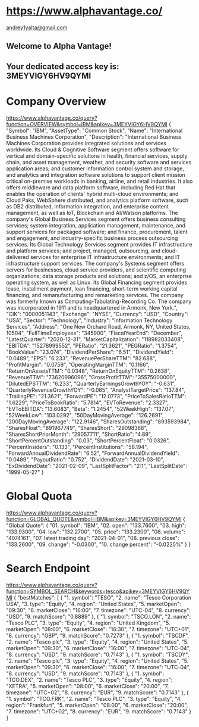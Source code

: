 # https://www.alphavantage.co/
andrey1yalta@gmail.com
## Welcome to Alpha Vantage! 
## Your dedicated access key is: 3MEYVIGY6HV9QYMI
# Company Overview
https://www.alphavantage.co/query?function=OVERVIEW&symbol=IBM&apikey=3MEYVIGY6HV9QYMI
{
    "Symbol": "IBM",
    "AssetType": "Common Stock",
    "Name": "International Business Machines Corporation",
    "Description": "International Business Machines Corporation provides integrated solutions and services worldwide. Its Cloud & Cognitive Software segment offers software for vertical and domain-specific solutions in health, financial services, supply chain, and asset management, weather, and security software and services application areas; and customer information control system and storage, and analytics and integration software solutions to support client mission critical on-premise workloads in banking, airline, and retail industries. It also offers middleware and data platform software, including Red Hat that enables the operation of clients' hybrid multi-cloud environments; and Cloud Paks, WebSphere distributed, and analytics platform software, such as DB2 distributed, information integration, and enterprise content management, as well as IoT, Blockchain and AI/Watson platforms. The company's Global Business Services segment offers business consulting services; system integration, application management, maintenance, and support services for packaged software; and finance, procurement, talent and engagement, and industry-specific business process outsourcing services. Its Global Technology Services segment provides IT infrastructure and platform services; and project, managed, outsourcing, and cloud-delivered services for enterprise IT infrastructure environments; and IT infrastructure support services. The company's Systems segment offers servers for businesses, cloud service providers, and scientific computing organizations; data storage products and solutions; and z/OS, an enterprise operating system, as well as Linux. Its Global Financing segment provides lease, installment payment, loan financing, short-term working capital financing, and remanufacturing and remarketing services. The company was formerly known as Computing-Tabulating-Recording Co. The company was incorporated in 1911 and is headquartered in Armonk, New York.",
    "CIK": "0000051143",
    "Exchange": "NYSE",
    "Currency": "USD",
    "Country": "USA",
    "Sector": "Technology",
    "Industry": "Information Technology Services",
    "Address": "One New Orchard Road, Armonk, NY, United States, 10504",
    "FullTimeEmployees": "345900",
    "FiscalYearEnd": "December",
    "LatestQuarter": "2020-12-31",
    "MarketCapitalization": "118982033408",
    "EBITDA": "15278999552",
    "PERatio": "21.3621",
    "PEGRatio": "1.3754",
    "BookValue": "23.074",
    "DividendPerShare": "6.51",
    "DividendYield": "0.0489",
    "EPS": "6.233",
    "RevenuePerShareTTM": "82.688",
    "ProfitMargin": "0.0759",
    "OperatingMarginTTM": "0.1166",
    "ReturnOnAssetsTTM": "0.0348",
    "ReturnOnEquityTTM": "0.2638",
    "RevenueTTM": "73620996096",
    "GrossProfitTTM": "35575000000",
    "DilutedEPSTTM": "6.233",
    "QuarterlyEarningsGrowthYOY": "-0.631",
    "QuarterlyRevenueGrowthYOY": "-0.065",
    "AnalystTargetPrice": "137.84",
    "TrailingPE": "21.3621",
    "ForwardPE": "12.0773",
    "PriceToSalesRatioTTM": "1.6229",
    "PriceToBookRatio": "5.7814",
    "EVToRevenue": "2.3327",
    "EVToEBITDA": "13.6083",
    "Beta": "1.2454",
    "52WeekHigh": "137.07",
    "52WeekLow": "103.0292",
    "50DayMovingAverage": "126.2691",
    "200DayMovingAverage": "122.9146",
    "SharesOutstanding": "893593984",
    "SharesFloat": "891967749",
    "SharesShort": "29098388",
    "SharesShortPriorMonth": "29057711",
    "ShortRatio": "4.89",
    "ShortPercentOutstanding": "0.03",
    "ShortPercentFloat": "0.0326",
    "PercentInsiders": "0.133",
    "PercentInstitutions": "58.194",
    "ForwardAnnualDividendRate": "6.52",
    "ForwardAnnualDividendYield": "0.0489",
    "PayoutRatio": "0.752",
    "DividendDate": "2021-03-10",
    "ExDividendDate": "2021-02-09",
    "LastSplitFactor": "2:1",
    "LastSplitDate": "1999-05-27"
}

# Global Quota
https://www.alphavantage.co/query?function=GLOBAL_QUOTE&symbol=IBM&apikey=3MEYVIGY6HV9QYMI
{
    "Global Quote": {
        "01. symbol": "IBM",
        "02. open": "133.7600",
        "03. high": "133.9300",
        "04. low": "132.2700",
        "05. price": "133.2300",
        "06. volume": "4074161",
        "07. latest trading day": "2021-04-01",
        "08. previous close": "133.2600",
        "09. change": "-0.0300",
        "10. change percent": "-0.0225%"
    }
}
# Search Endpoint
https://www.alphavantage.co/query?function=SYMBOL_SEARCH&keywords=tesco&apikey=3MEYVIGY6HV9QYMI
{
    "bestMatches": [
        {
            "1. symbol": "TESO",
            "2. name": "Tesco Corporation USA",
            "3. type": "Equity",
            "4. region": "United States",
            "5. marketOpen": "09:30",
            "6. marketClose": "16:00",
            "7. timezone": "UTC-04",
            "8. currency": "USD",
            "9. matchScore": "0.8889"
        },
        {
            "1. symbol": "TSCO.LON",
            "2. name": "Tesco PLC",
            "3. type": "Equity",
            "4. region": "United Kingdom",
            "5. marketOpen": "08:00",
            "6. marketClose": "16:30",
            "7. timezone": "UTC+01",
            "8. currency": "GBP",
            "9. matchScore": "0.7273"
        },
        {
            "1. symbol": "TSCDF",
            "2. name": "Tesco plc",
            "3. type": "Equity",
            "4. region": "United States",
            "5. marketOpen": "09:30",
            "6. marketClose": "16:00",
            "7. timezone": "UTC-04",
            "8. currency": "USD",
            "9. matchScore": "0.7143"
        },
        {
            "1. symbol": "TSCDY",
            "2. name": "Tesco plc",
            "3. type": "Equity",
            "4. region": "United States",
            "5. marketOpen": "09:30",
            "6. marketClose": "16:00",
            "7. timezone": "UTC-04",
            "8. currency": "USD",
            "9. matchScore": "0.7143"
        },
        {
            "1. symbol": "TCO.DEX",
            "2. name": "Tesco PLC",
            "3. type": "Equity",
            "4. region": "XETRA",
            "5. marketOpen": "08:00",
            "6. marketClose": "20:00",
            "7. timezone": "UTC+02",
            "8. currency": "EUR",
            "9. matchScore": "0.7143"
        },
        {
            "1. symbol": "TCO.FRK",
            "2. name": "Tesco PLC",
            "3. type": "Equity",
            "4. region": "Frankfurt",
            "5. marketOpen": "08:00",
            "6. marketClose": "20:00",
            "7. timezone": "UTC+02",
            "8. currency": "EUR",
            "9. matchScore": "0.7143"
        }
    ]
